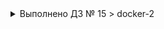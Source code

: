 <details><summary>Выполнено ДЗ № 15 > docker-2</summary><p>

 - [ ] Основное ДЗ
 - [ ] Задание со *

## В процессе сделано:

 - Создание docker host
 - Создание своего образа
 - Работа с Docker Hub

## PR checklist
 - [ ] Выставил label с номером домашнего задания
 - [ ] Выставил label с темой домашнего задания
 </p></details>